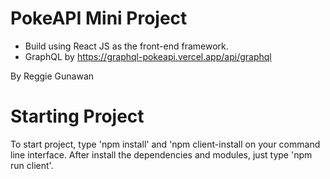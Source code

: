 # PokeAPI Mini Project

- Build using React JS as the front-end framework.
- GraphQL by https://graphql-pokeapi.vercel.app/api/graphql

By Reggie Gunawan

# Starting Project

To start project, type 'npm install' and 'npm client-install on your command line interface.
After install the dependencies and modules, just type 'npm run client'.
